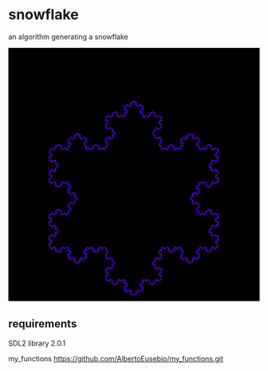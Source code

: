 # snowflake
an algorithm generating a snowflake

![example](https://github.com/AlbertoEusebio/snowflake/blob/main/example/snowflake.png?raw=true)

## requirements

SDL2 library 2.0.1

my_functions https://github.com/AlbertoEusebio/my_functions.git

